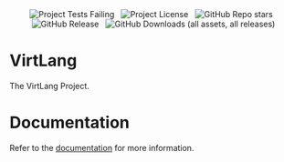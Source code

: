 <div align="center">
<!-- TEST_BADGE --><img alt="Project Tests Failing" src="https://img.shields.io/badge/tests%20-%20failing%20-%20%23ad4c45?style=for-the-badge&logo=textpattern&logoColor=%23ffffff&logoSize=32&label=tests&labelColor=%23732d28&color=%23ad4c45&cacheSeconds=600"><!-- END_TEST_BADGE -->
&nbsp;
<img src="https://img.shields.io/github/license/dev-kas/VirtLang-Go?style=for-the-badge&logo=2fas&logoColor=%23ffffff&logoSize=64&labelColor=%23701e25&color=%23ab3841&cacheSeconds=6000" alt="Project License">
&nbsp;
<img src="https://img.shields.io/github/stars/dev-kas/VirtLang-Go?style=for-the-badge&logo=github&logoSize=64&labelColor=%231d6791&color=%233894c9" alt="GitHub Repo stars">
&nbsp;
<img src="https://img.shields.io/github/v/release/dev-kas/VirtLang-Go?sort=semver&display_name=release&style=for-the-badge&logo=verizon&labelColor=%23347039&color=%234dab55&cacheSeconds=600" alt="GitHub Release">
&nbsp;
<img src="https://img.shields.io/github/downloads/dev-kas/VirtLang-Go/total?style=for-the-badge&logo=target&labelColor=%23282829&color=%2334373b&cacheSeconds=60" alt="GitHub Downloads (all assets, all releases)"></div>

# VirtLang
The VirtLang Project.

# Documentation
Refer to the [documentation](DOCS.md) for more information.
